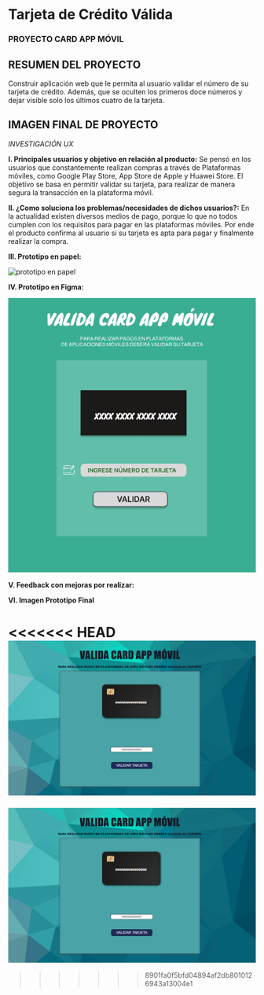 # Tarjeta de Crédito Válida

### PROYECTO CARD APP MÓVIL

**RESUMEN DEL PROYECTO**
---

Construir aplicación web que le permita al usuario validar el número de su tarjeta de crédito. Además, que se oculten los primeros doce números y dejar visible solo los últimos cuatro de la tarjeta.

**IMAGEN FINAL DE PROYECTO**
---

*INVESTIGACIÓN UX*

**I. Principales usuarios y objetivo en relación al producto:** Se pensó en los usuarios que constantemente realizan compras a través de Plataformas móviles, como Google Play Store, App Store de Apple y Huawei Store. El objetivo se basa en permitir validar su tarjeta, para realizar de manera segura la transacción en la plataforma móvil.

**II. ¿Como soluciona los problemas/necesidades de dichos usuarios?:** En la actualidad existen diversos medios de pago, porque lo que no todos cumplen con los requisitos para pagar en las plataformas móviles. Por ende el producto confirma al usuario si su tarjeta es apta para pagar y finalmente realizar la compra.

**III. Prototipo en papel:**

![prototipo en papel](https://github.com/Caarolinaa/DEV002-card-validation/blob/071e19e6ce6f1b2720698e930080b926dd25bb9b/PrototipoPapel.jpg)

**IV. Prototipo en Figma:**

![prototipo Figma](https://github.com/Caarolinaa/DEV002-card-validation/blob/071e19e6ce6f1b2720698e930080b926dd25bb9b/PrototipoFigma.png)

**V. Feedback con mejoras por realizar:**

**VI. Imagen Prototipo Final**

<<<<<<< HEAD
![prototipo Final](https://github.com/Caarolinaa/DEV002-card-validation/blob/071e19e6ce6f1b2720698e930080b926dd25bb9b/PrototipoFinal.png)
=======
![prototipo Final](https://github.com/Caarolinaa/DEV002-card-validation/blob/071e19e6ce6f1b2720698e930080b926dd25bb9b/PrototipoFinal.png)
>>>>>>> 8901fa0f5bfd04894af2db8010126943a13004e1
